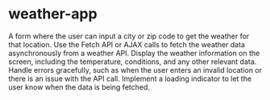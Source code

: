 # weather-app
A form where the user can input a city or zip code to get the weather for that location.
Use the Fetch API or AJAX calls to fetch the weather data asynchronously from a weather API.
Display the weather information on the screen, including the temperature, conditions, and any other relevant data.
Handle errors gracefully, such as when the user enters an invalid location or there is an issue with the API call.
Implement a loading indicator to let the user know when the data is being fetched.